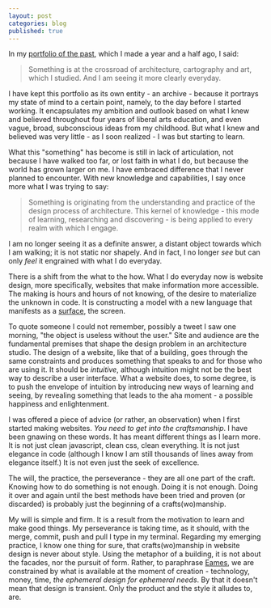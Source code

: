 ```yaml
---
layout: post
categories: blog
published: true
---
```


In my [portfolio of the past](http://oldworkbyjue.tumblr.com/), which I made a year and a half ago, I said:

> Something is at the crossroad of architecture, cartography and art,
> which I studied. And I am seeing it more clearly everyday.

I have kept this portfolio as its own entity - an archive - because it portrays my state of mind to a certain point,
namely, to the day before I started working. It encapsulates my ambition and outlook based on what I knew and believed
throughout four years of liberal arts education, and even vague, broad, subconscious ideas from my childhood. But what I knew
and believed was very little - as I soon realized - I was but starting to learn.

What this "something" has become is still in lack of articulation, not because I have walked too far, or lost faith in what
I do, but because the world has grown larger on me. I have embraced difference that I never planned to encounter. With new knowledge and capabilities, I say once more what I was trying to say:

> Something is originating from the understanding and practice
> of the design process of architecture. This kernel of knowledge - this mode of learning,
> researching and discovering - is being applied to every realm with which I engage.


I am no longer seeing it as a definite answer, a distant object towards which I am walking; it is not static nor shapely. And in fact, I no longer _see_ but can only _feel_ it engrained with what I do everyday.

There is a shift from the what to the how. What I do everyday now is website design, more specifically,
websites that make information more accessible. The making is hours and hours of not 
knowing, of the desire to materialize the unknown in code. It is constructing a model
with a new language that manifests as a [surface](http://en.wikipedia.org/wiki/User_interface), the screen. 

To quote someone I could not remember, possibly a tweet I saw one morning,
"the object is useless without the user." Site and audience are the fundamental
premises that shape the design problem in an architecture studio. The design of a website, like that of a building, 
goes through the same constraints and produces something that speaks to and for those who are using it. It should be 
_intuitive_, although intuition might not be the best way to describe a user interface. What a website does, to some degree, is to push the envelope of intuition by introducing new ways of learning and seeing, by revealing something that leads
to the aha moment - a possible happiness and enlightenment.

I was offered a piece of advice (or rather, an observation) when I first started making websites. _You need to get into the craftsmanship_.
I have been gnawing on these words. It has meant different things as I learn more. It is not just clean javascript, clean css, clean everything.
It is not just elegance in code (although I know I am still thousands of lines away from elegance itself.) It is not even just the seek
of excellence. 

The will, the practice, the perseverance - they are all one part of the craft. Knowing how to do something is not enough.
Doing it is not enough. Doing it over and again until the best methods have been tried and proven (or discarded)
is probably just the beginning of a crafts(wo)manship.

My will is simple and firm. It is a result from the motivation to learn and make good things. My perseverance is taking time, as it should, with the merge, commit, push and pull I type in my terminal. Regarding my emerging practice, I know one thing for sure, that crafts(wo)manship in
website design is never about style. Using the metaphor of a building, it is not about the facades, nor the pursuit of form.
Rather, to paraphrase [Eames](http://markwunsch.com/blog/2008/09/27/design-q-a-with-charles-eames.html), we are constrained by what 
is available at the moment of creation - technology, money, time, _the ephemeral design for ephemeral needs_. By that it doesn't mean that design is transient. Only the product and the style it alludes to, are.